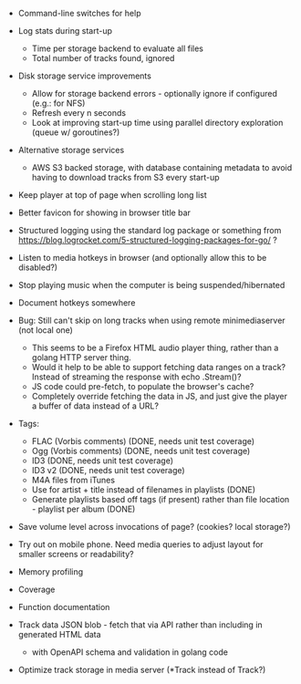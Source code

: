  * Command-line switches for help

 * Log stats during start-up
   * Time per storage backend to evaluate all files
   * Total number of tracks found, ignored

 * Disk storage service improvements
   * Allow for storage backend errors - optionally ignore if configured (e.g.: for NFS)
   * Refresh every n seconds
   * Look at improving start-up time using parallel directory exploration (queue w/ goroutines?)

 * Alternative storage services
   * AWS S3 backed storage, with database containing metadata to avoid having to download tracks from S3 every start-up

 * Keep player at top of page when scrolling long list

 * Better favicon for showing in browser title bar

 * Structured logging using the standard log package or something from https://blog.logrocket.com/5-structured-logging-packages-for-go/ ?

 * Listen to media hotkeys in browser (and optionally allow this to be disabled?)
 * Stop playing music when the computer is being suspended/hibernated

 * Document hotkeys somewhere

 * Bug: Still can't skip on long tracks when using remote minimediaserver (not local one)
   * This seems to be a Firefox HTML audio player thing, rather than a golang HTTP server thing.
   * Would it help to be able to support fetching data ranges on a track? Instead of streaming the response with echo .Stream()?
   * JS code could pre-fetch, to populate the browser's cache?
   * Completely override fetching the data in JS, and just give the player a buffer of data instead of a URL?

 * Tags:
   * FLAC (Vorbis comments) (DONE, needs unit test coverage)
   * Ogg (Vorbis comments) (DONE, needs unit test coverage)
   * ID3 (DONE, needs unit test coverage)
   * ID3 v2 (DONE, needs unit test coverage)
   * M4A files from iTunes
   * Use for artist + title instead of filenames in playlists (DONE)
   * Generate playlists based off tags (if present) rather than file location - playlist per album (DONE)

 * Save volume level across invocations of page? (cookies? local storage?)

 * Try out on mobile phone. Need media queries to adjust layout for smaller screens or readability?

 * Memory profiling
 * Coverage
 * Function documentation

 * Track data JSON blob - fetch that via API rather than including in generated HTML data
   * with OpenAPI schema and validation in golang code
 * Optimize track storage in media server (*Track instead of Track?)
